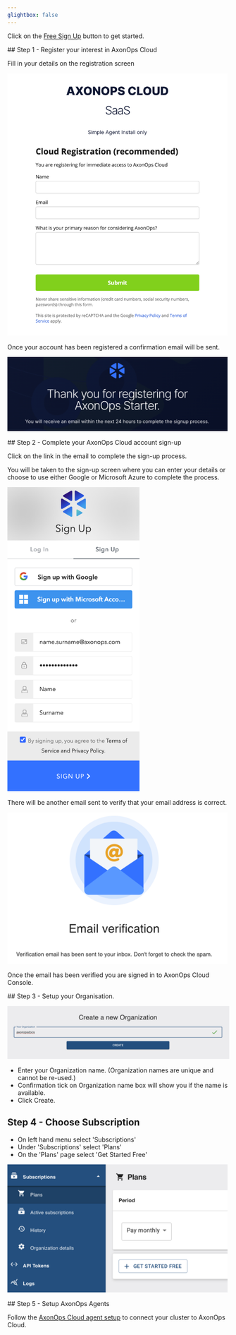 ```yaml
---
glightbox: false
---
```


Click on the <a href="https://axonops.com/starter/" target="_blank"><span class="sign-up-button">Free Sign Up</span></a> button to get started.

## Step 1 - Register your interest in AxonOps Cloud 

Fill in your details on the registration screen

<img src="/get_started/CloudRegistration.png" width="500">

Once your account has been registered a confirmation email will be sent. 

<img src="/get_started/confirmation.png" width="500">

## Step 2 - Complete your AxonOps Cloud account sign-up

Click on the link in the email to complete the sign-up process. 

You will be taken to the sign-up screen where you can enter your details or choose to use either Google or Microsoft Azure to complete the process.

<img src="/get_started/signup.png" width="300">

There will be another email sent to verify that your email address is correct. 

<img src="/get_started/email_verification.png" width="500">

Once the email has been verified you are signed in to AxonOps Cloud Console.

## Step 3 - Setup your Organisation.

<img src="/get_started/create_new_org.png" width="700">

- Enter your Organization name. (Organization names are unique and cannot be re-used.)
- Confirmation tick on Organization name box will show you if the name is available. 
- Click Create.

## Step 4 - Choose Subscription

- On left hand menu select 'Subscriptions'
- Under 'Subscriptions' select 'Plans'
- On the 'Plans' page select 'Get Started Free'

<img src="/get_started/get_started_free.png" width="500">

## Step 5 - Setup AxonOps Agents

Follow the [AxonOps Cloud agent setup](agent_setup.md) to connect your cluster to AxonOps Cloud.